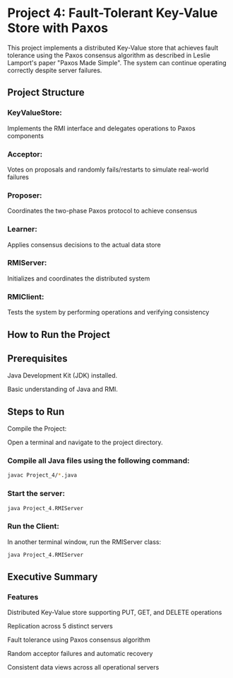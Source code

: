 # Project 4: Fault-Tolerant Key-Value Store with Paxos

This project implements a distributed Key-Value store that achieves fault tolerance using the Paxos consensus algorithm as described in Leslie Lamport's paper "Paxos Made Simple". The system can continue operating correctly despite server failures.
## Project Structure
### KeyValueStore: 
Implements the RMI interface and delegates operations to Paxos components

### Acceptor: 
Votes on proposals and randomly fails/restarts to simulate real-world failures

### Proposer: 
Coordinates the two-phase Paxos protocol to achieve consensus

### Learner: 
Applies consensus decisions to the actual data store

### RMIServer:

Initializes and coordinates the distributed system
### RMIClient:

Tests the system by performing operations and verifying consistency

## How to Run the Project
## Prerequisites
Java Development Kit (JDK) installed.

Basic understanding of Java and RMI.

## Steps to Run
Compile the Project:

Open a terminal and navigate to the project directory.

### Compile all Java files using the following command:

```bash
javac Project_4/*.java
```

### Start the server:

```bash
java Project_4.RMIServer
```


### Run the Client:

In another terminal window, run the RMIServer class:
```bash
java Project_4.RMIServer
```



## Executive Summary 
### Features
Distributed Key-Value store supporting PUT, GET, and DELETE operations

Replication across 5 distinct servers

Fault tolerance using Paxos consensus algorithm

Random acceptor failures and automatic recovery

Consistent data views across all operational servers